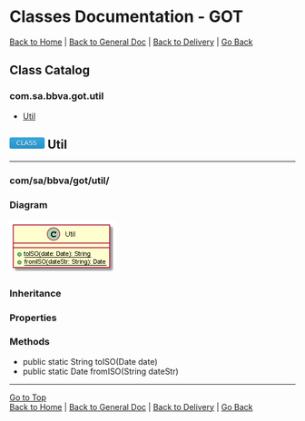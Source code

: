 # Classes Documentation - GOT

[Back to Home](/README.md) | [Back to General Doc](/docs/readme.md) | [Back to Delivery](/docs/markdown/delivery.md) | [Go Back](/docs/markdown/classes.md)

## Class Catalog
### com.sa.bbva.got.util
* [Util](#markdown-header-util)

## ![class](../images/class.png "class") Util
---
### com/sa/bbva/got/util/
### Diagram
![class](../diagrams/classes/util/Util.png "class")
### Inheritance

### Properties

### Methods
* public static String toISO(Date date)
* public static Date fromISO(String dateStr)

---
[Go to Top](#markdown-header-classes-documentation-got)  
[Back to Home](/README.md) | [Back to General Doc](/docs/readme.md) | [Back to Delivery](/docs/markdown/delivery.md) | [Go Back](/docs/markdown/classes.md)
